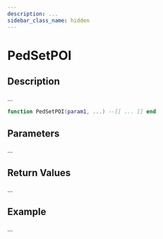 ```yaml
---
description: ...
sidebar_class_name: hidden
---
```


# PedSetPOI

## Description

...

```lua
function PedSetPOI(param1, ...) --[[ ... ]] end
```

## Parameters

...

## Return Values

...

## Example

...

